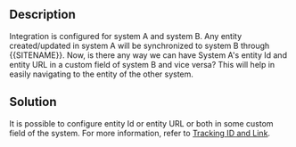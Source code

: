 ## Description

Integration is configured for system A and system B. Any entity created/updated in system A will be synchronized to system B through {{SITENAME}}. Now, is there any way we can have System A's entity Id and entity URL in a custom field of system B and vice versa? This will help in easily navigating to the entity of the other system.

## Solution

It is possible to configure entity Id or entity URL or both in some custom field of the system. For more information, refer to [Tracking ID and Link](../../../integration-configuration.md#tracking-id-and-link).
